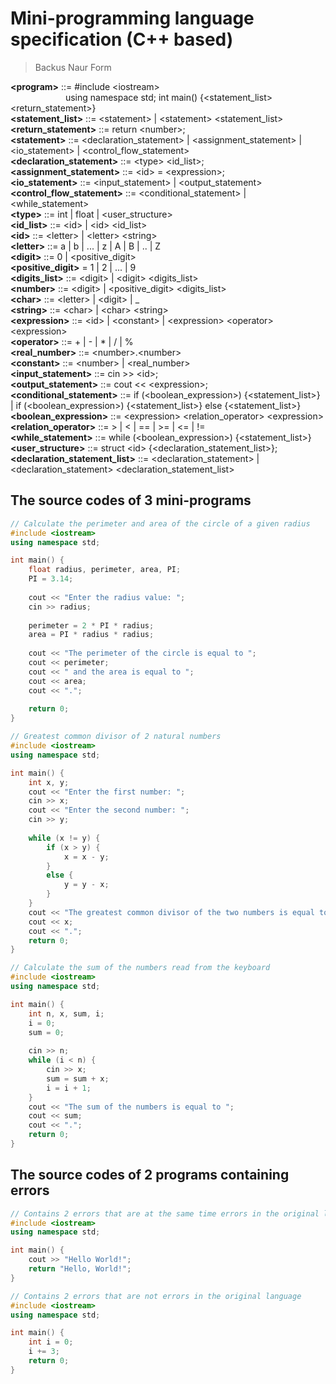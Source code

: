 # Mini-programming language specification (C++ based)
> Backus Naur Form

**\<program>** ::= #include \<iostream>  
&emsp;&emsp;&emsp;&emsp;&emsp;&emsp; using namespace std; int main() {<statement_list> <return_statement>}  
**<statement_list>** ::= \<statement> | \<statement> <statement_list>  
**<return_statement>** ::= return \<number>;  
**\<statement>** ::= <declaration_statement> | <assignment_statement> | <io_statement> | <control_flow_statement>  
**<declaration_statement>** ::= \<type> <id_list>;  
**<assignment_statement>** ::= \<id> = \<expression>;  
**<io_statement>** ::= <input_statement> | <output_statement>  
**<control_flow_statement>** ::= <conditional_statement> | <while_statement>  
**\<type>** ::= int | float | <user_structure>  
**<id_list>** ::= \<id> | \<id> <id_list>  
**\<id>** ::= \<letter> | \<letter> \<string>  
**\<letter>** ::= a | b | ... | z | A | B | .. | Z  
**\<digit>** ::= 0 | <positive_digit>  
**<positive_digit>** = 1 | 2 | ... | 9  
**<digits_list>** ::= \<digit> | \<digit> <digits_list>  
**\<number>** ::= \<digit> | <positive_digit> <digits_list>  
**\<char>** ::= \<letter> | \<digit> | _  
**\<string>** ::= \<char> | \<char> \<string>  
**\<expression>** ::= \<id> | \<constant> | \<expression> \<operator> \<expression>  
**\<operator>** ::= + | - | * | / | %  
**<real_number>** ::= \<number>.\<number>  
**\<constant>** ::= \<number> | <real_number>  
**<input_statement>** ::= cin >> \<id>;  
**<output_statement>** ::= cout << \<expression>;  
**<conditional_statement>** ::= if (<boolean_expression>) {<statement_list>} | if (<boolean_expression>) {<statement_list>} else {<statement_list>}  
**<boolean_expression>** ::= \<expression> <relation_operator> \<expression>  
**<relation_operator>** ::= > | < | == | >= | <= | !=  
**<while_statement>** ::= while (<boolean_expression>) {<statement_list>}  
**<user_structure>** ::= struct \<id> {<declaration_statement_list>};  
**<declaration_statement_list>** ::= <declaration_statement> | <declaration_statement> <declaration_statement_list>  


## The source codes of 3 mini-programs
```cpp
// Calculate the perimeter and area of the circle of a given radius
#include <iostream>
using namespace std;

int main() {
	float radius, perimeter, area, PI;
	PI = 3.14;
	
	cout << "Enter the radius value: ";
	cin >> radius;
	
	perimeter = 2 * PI * radius;
	area = PI * radius * radius;
	
	cout << "The perimeter of the circle is equal to ";
	cout << perimeter;
	cout << " and the area is equal to ";
	cout << area;
	cout << ".";
	
	return 0;
}
```

```cpp
// Greatest common divisor of 2 natural numbers
#include <iostream>
using namespace std;

int main() {
	int x, y;
	cout << "Enter the first number: ";
	cin >> x;
	cout << "Enter the second number: ";
	cin >> y;
	
	while (x != y) {
		if (x > y) {
			x = x - y;
		}
		else {
			y = y - x;
		}
	}
	cout << "The greatest common divisor of the two numbers is equal to ";
	cout << x;
	cout << ".";
	return 0;
}
```

```cpp
// Calculate the sum of the numbers read from the keyboard
#include <iostream>
using namespace std;

int main() {
	int n, x, sum, i;
	i = 0;
	sum = 0;
	
	cin >> n;
	while (i < n) {
		cin >> x;
		sum = sum + x;
		i = i + 1;
	}
	cout << "The sum of the numbers is equal to ";
	cout << sum;
	cout << ".";
	return 0;
}
```


## The source codes of 2 programs containing errors
```cpp
// Contains 2 errors that are at the same time errors in the original language (C++)
#include <iostream>
using namespace std;

int main() {
	cout >> "Hello World!";
	return "Hello, World!";
}
```

```cpp
// Contains 2 errors that are not errors in the original language
#include <iostream>
using namespace std;

int main() {
	int i = 0;
	i += 3;
	return 0;
}
```
